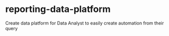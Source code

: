 # reporting-data-platform
Create data platform for Data Analyst to easily create automation from their query
